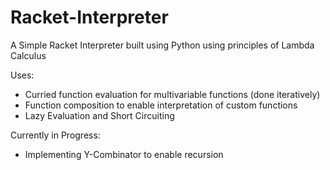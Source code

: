 # Racket-Interpreter
A Simple Racket Interpreter built using Python using principles of Lambda Calculus

Uses:
- Curried function evaluation for multivariable functions (done iteratively)
- Function composition to enable interpretation of custom functions 
- Lazy Evaluation and Short Circuiting

Currently in Progress:
- Implementing Y-Combinator to enable recursion
